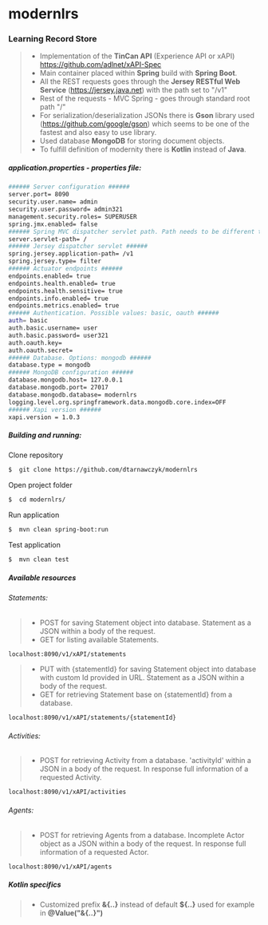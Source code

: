 # modernlrs #
### Learning Record Store ###

> - Implementation of the **TinCan API** (Experience API or xAPI)
https://github.com/adlnet/xAPI-Spec
> - Main container placed within **Spring** build with **Spring Boot**.
> - All the REST requests goes through the **Jersey RESTful Web Service** (https://jersey.java.net) with the path set to "/v1"
> - Rest of the requests - MVC Spring - goes through standard root path "/"
> - For serialization/deserialization JSONs there is **Gson** library used (https://github.com/google/gson) which seems to be one of the fastest and also easy to use library.
> - Used database **MongoDB** for storing document objects.
> - To fulfill definition of modernity there is **Kotlin** instead of **Java**.


##### *application.properties*  - properties file: #####

```sh
###### Server configuration ######
server.port= 8090
security.user.name= admin
security.user.password= admin321
management.security.roles= SUPERUSER
spring.jmx.enabled= false
###### Spring MVC dispatcher servlet path. Path needs to be different than Jersey's to enable/disable Actuator endpoints access (/info, /health, ...) ######
server.servlet-path= /
###### Jersey dispatcher servlet ######
spring.jersey.application-path= /v1
spring.jersey.type= filter
###### Actuator endpoints ######
endpoints.enabled= true
endpoints.health.enabled= true
endpoints.health.sensitive= true
endpoints.info.enabled= true
endpoints.metrics.enabled= true
###### Authentication. Possible values: basic, oauth ######
auth= basic
auth.basic.username= user
auth.basic.password= user321
auth.oauth.key=
auth.oauth.secret=
###### Database. Options: mongodb ######
database.type = mongodb
###### MongoDB configuration ######
database.mongodb.host= 127.0.0.1
database.mongodb.port= 27017
database.mongodb.database= modernlrs
logging.level.org.springframework.data.mongodb.core.index=OFF
###### Xapi version ######
xapi.version = 1.0.3
```


##### Building and running: #####

Clone repository
```sh
$  git clone https://github.com/dtarnawczyk/modernlrs
```

Open project folder
```sh
$  cd modernlrs/
```

Run application
```sh
$  mvn clean spring-boot:run
```

Test application
```sh
$  mvn clean test
```

##### Available resources #####


###### Statements: ######


> - POST for saving Statement object into database. Statement as a JSON within a body of the request.
> - GET for listing available Statements.

```sh
localhost:8090/v1/xAPI/statements
```


> - PUT with {statementId} for saving Statement object into database with custom Id provided in URL. Statement as a JSON within a body of the request.
> - GET for retrieving Statement base on {statementId} from a database.

```sh
localhost:8090/v1/xAPI/statements/{statementId}
```

###### Activities: ######


> - POST for retrieving Activity from a database. 'activityId' within a JSON in a body of the request. In response full information of a requested Activity.

```sh
localhost:8090/v1/xAPI/activities
```

###### Agents: ######

> - POST for retrieving Agents from a database. Incomplete Actor object as a JSON within a body of the request. In response full information of a requested Actor.

```sh
localhost:8090/v1/xAPI/agents
```


#####  Kotlin specifics ######

> - Customized prefix **&{..}** instead of default **${..}** used for example in **@Value("&{..}")**
